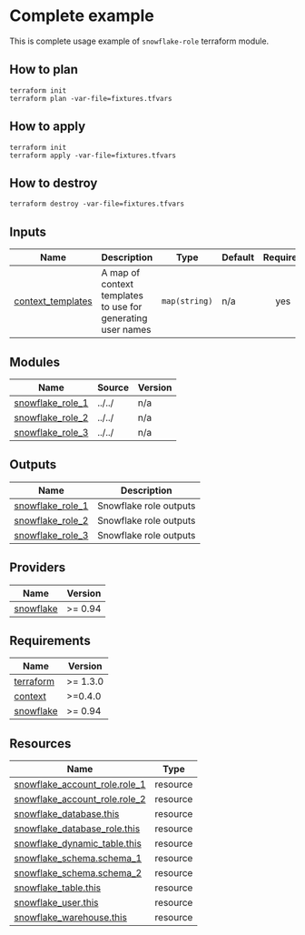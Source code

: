 # Complete example

This is complete usage example of `snowflake-role` terraform module.

## How to plan

```shell
terraform init
terraform plan -var-file=fixtures.tfvars
```

## How to apply

```shell
terraform init
terraform apply -var-file=fixtures.tfvars
```

## How to destroy

```shell
terraform destroy -var-file=fixtures.tfvars
```

<!-- BEGIN_TF_DOCS -->




## Inputs

| Name | Description | Type | Default | Required |
|------|-------------|------|---------|:--------:|
| <a name="input_context_templates"></a> [context\_templates](#input\_context\_templates) | A map of context templates to use for generating user names | `map(string)` | n/a | yes |

## Modules

| Name | Source | Version |
|------|--------|---------|
| <a name="module_snowflake_role_1"></a> [snowflake\_role\_1](#module\_snowflake\_role\_1) | ../../ | n/a |
| <a name="module_snowflake_role_2"></a> [snowflake\_role\_2](#module\_snowflake\_role\_2) | ../../ | n/a |
| <a name="module_snowflake_role_3"></a> [snowflake\_role\_3](#module\_snowflake\_role\_3) | ../../ | n/a |

## Outputs

| Name | Description |
|------|-------------|
| <a name="output_snowflake_role_1"></a> [snowflake\_role\_1](#output\_snowflake\_role\_1) | Snowflake role outputs |
| <a name="output_snowflake_role_2"></a> [snowflake\_role\_2](#output\_snowflake\_role\_2) | Snowflake role outputs |
| <a name="output_snowflake_role_3"></a> [snowflake\_role\_3](#output\_snowflake\_role\_3) | Snowflake role outputs |

## Providers

| Name | Version |
|------|---------|
| <a name="provider_snowflake"></a> [snowflake](#provider\_snowflake) | >= 0.94 |

## Requirements

| Name | Version |
|------|---------|
| <a name="requirement_terraform"></a> [terraform](#requirement\_terraform) | >= 1.3.0 |
| <a name="requirement_context"></a> [context](#requirement\_context) | >=0.4.0 |
| <a name="requirement_snowflake"></a> [snowflake](#requirement\_snowflake) | >= 0.94 |

## Resources

| Name | Type |
|------|------|
| [snowflake_account_role.role_1](https://registry.terraform.io/providers/snowflakedb/snowflake/latest/docs/resources/account_role) | resource |
| [snowflake_account_role.role_2](https://registry.terraform.io/providers/snowflakedb/snowflake/latest/docs/resources/account_role) | resource |
| [snowflake_database.this](https://registry.terraform.io/providers/snowflakedb/snowflake/latest/docs/resources/database) | resource |
| [snowflake_database_role.this](https://registry.terraform.io/providers/snowflakedb/snowflake/latest/docs/resources/database_role) | resource |
| [snowflake_dynamic_table.this](https://registry.terraform.io/providers/snowflakedb/snowflake/latest/docs/resources/dynamic_table) | resource |
| [snowflake_schema.schema_1](https://registry.terraform.io/providers/snowflakedb/snowflake/latest/docs/resources/schema) | resource |
| [snowflake_schema.schema_2](https://registry.terraform.io/providers/snowflakedb/snowflake/latest/docs/resources/schema) | resource |
| [snowflake_table.this](https://registry.terraform.io/providers/snowflakedb/snowflake/latest/docs/resources/table) | resource |
| [snowflake_user.this](https://registry.terraform.io/providers/snowflakedb/snowflake/latest/docs/resources/user) | resource |
| [snowflake_warehouse.this](https://registry.terraform.io/providers/snowflakedb/snowflake/latest/docs/resources/warehouse) | resource |
<!-- END_TF_DOCS -->
